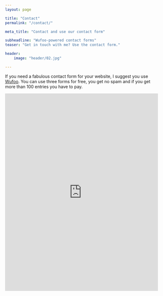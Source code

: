 ```yaml
---
layout: page

title: "Contact"
permalink: "/contact/"

meta_title: "Contact and use our contact form"

subheadline: "Wufoo-powered contact forms"
teaser: "Get in touch with me? Use the contact form."

header:
    image: "header/02.jpg"

---
```

If you need a fabulous contact form for your website, I suggest you use [Wufoo][1]. You can use three forms for free, you get no spam and if you get more than 100 entries you have to pay.

<div class="panel">
<iframe width="100%" height="650" frameborder="0" scrolling="no" src="https://phlowmedia.wufoo.com/embed/z7x3k1/"></iframe>
</div>

 [1]: http://www.wufoo.com/
